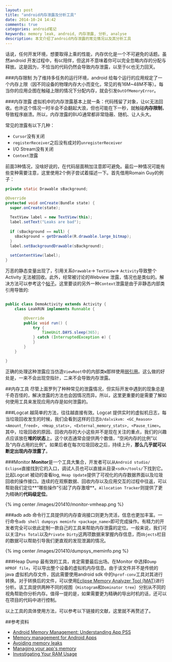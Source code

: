 ```yaml
---
layout: post
title: "android内存泄露及分析工具"
date: 2014-10-24 14:42
comments: true
categories: android笔记
keywords: memory leak, android, 内存泄露, 分析, analyse
description: 本文介绍了android内存泄露的常见情况以及其分析工具
---
```


话说，任何开发环境，想要取得上乘的性能，内存优化是一个不可避免的话题。虽然android 开发过程中，有`GC`陪伴，但这并不意味着你可以完全忽略内存的分配与释放。这是因为，不恰当的代码仍然会导致内存泄露，以至于`GC`也无力回天。

###内存限制
为了维持多任务的运行环境，android 给每个运行的应用规定了一个内存上限（因不同设备的物理内存大小而变化，常见的有16M~48M不等）。每当你的应用企图在触碰上限的情况下分配内存，就会引发`OutOfMemoryError`。

###内存泄露
虚拟机中的内存泄露基本上就一条：代码残留了对象，让`GC`无法回收。也许这个情况一时半会不会翻起大浪，但也可能在下一秒，就触碰**内存限制**，导致程序崩溃。所以，内存泄露的BUG通常都非常隐蔽、随机、让人头大。

常见的泄露有以下几种：

-   `Cursor`没有关闭
-   `registerReceiver`之后没有成对的`unregisterReceiver`
-   I/O Stream没有关闭
-   `Context`泄露

前面3种情况，没啥好说的，在代码层面稍加注意即可避免。最后一种情况可能有些变种需要注意，这里使用2个例子尝试着描述一下。首先借用Romain Guy的例子：


```java
private static Drawable sBackground;

@Override
protected void onCreate(Bundle state) {
  super.onCreate(state);
  
  TextView label = new TextView(this);
  label.setText("Leaks are bad");
  
  if (sBackground == null) {
    sBackground = getDrawable(R.drawable.large_bitmap);
  }
  label.setBackgroundDrawable(sBackground);
  
  setContentView(label);
}
```

万恶的静态变量出现了，引用关系`Drawable`-> `TextView`-> `Activity`导致整个Activity 无法被回收。此外，经常被讨论的Webview 泄露，情况也是类似的。解决方法可以参考这个[帖子][4]。这里要谈的另外一种`Context`泄露是由于非静态内部类引用导致的:

```java

public class DemoActivity extends Activity {
    class LeakRUN implements Runnable {

        @Override
        public void run() {
            try {
                TimeUnit.DAYS.sleep(365);
            } catch (InterruptedException e) {
            }
        }
    }

}
```

正确的处理这种泄露应当仿造`ViewRoot`中的内部类`W`那样使用[弱引用][2]。这么做的好处是，一来不会出现空指针，二来不会导致内存泄露。

##内存工具
尽管上面罗列了种种常见的泄露情况，但实际开发中遇到的现象总是千奇百怪的，解决泄露的方法也会因情况而异。所以，这里更重要的是需要了解如何使用工具来发现应用内存是如何泄露的。

###Logcat
越简单的方法，往往越直接有效。Logcat 提供实时的虚拟机日志，每当垃圾回收发生的时候，我们会看到这样的日志`D/dalvikvm: <GC_Reason> <Amount_freed>, <Heap_stats>, <External_memory_stats>, <Pause_time>`。其中，垃圾回收的原因、回收内存的大小这些并不是现在关注的重点，我们的兴趣点应该放在**堆的状态**上。这个状态通常会提供两个数值，“空闲内存的比例”以及“内存占用的比例”。如果后者在每次垃圾回收之后，持续上升，**那么几乎就可以断定出现内存泄露了**。

###Monitor
**Monitor**是一个工具大集合，开发者可以从`Android studio/ Eclipse`直接找到它的入口，调试人员也可以直接从目录`<sdk>/tools/`下找到它。比起Logcat 被动的查看log, `Heap Update`提供了可视化的内存数据界面以及垃圾回收的操作接口。连续的在观察数据、回收内存以及应用交互的过程中往返，可以帮助我们定位**“哪些操作”引起了内存激增**。`Allocation Tracker`则提供了更为精确的**代码级定位**。

{% img center /images/201410/monitor-vmheap.png %}

###adb
adb 命令行工具提供的内存查询接口则更为灵活，信息也更加丰富。一行命令`adb shell dumpsys meminfo <package_name>`即可完成操作。有精力的开发者完全可以依此定制一款自己的工具来帮助内存泄露的定位。一般来说，我们可以关注`Pss Total`以及`Private Dirty`这两项数据来掌握内存信息，而`Objects`栏目的数据可以帮助引导我们更直观的发现泄漏的情况。

{% img center /images/201410/dumpsys_meminfo.png %}

###Heap Dump
最有效的工具，肯定需要最后出场。在Monitor 中选择`Dump HPROF file`，可以导出整个设备的虚拟机内存信息。由于该文件并不是传统的java 虚拟机内存文件，因此需要使用android sdk 中的`hprof-conv`工具对其进行转换。对于转换后的文件，可以使用[Eclipse Memory Analyzer Tool (MAT)][3]进行分析。该工具提供两种不同的视图（`Histogram`和`Dominator tree`）分别从不同的视角帮助你分析内存。值得一提的是，如果需要更为精确的导出时机的话，还可以在项目的代码中进行控制。


以上工具的具体使用方法，可以参考以下链接的文献，这里就不再赘述了。

##参考资料
-   [Android Memory Management: Understanding App PSS](http://www.littleeye.co/blog/2013/06/11/android-memory-management-understanding-app-pss/)
-   [Memory management for Android Apps](http://www.youtube.com/watch?v=_CruQY55HOk)
-   [Avoiding memory leaks](http://android-developers.blogspot.com/2009/01/avoiding-memory-leaks.html)
-   [Managing your app's memory](http://developer.android.com/training/articles/memory.html)
-   [Investigating Your RAM Usage](https://developer.android.com/tools/debugging/debugging-memory.html)


[1]: http://developer.android.com/guide/components/processes-and-threads.html
[2]: http://grepcode.com/file/repository.grepcode.com/java/ext/com.google.android/android/2.1_r2/android/view/ViewRoot.java#ViewRoot.W
[3]: http://www.eclipse.org/mat/downloads.php
[4]: http://stackoverflow.com/questions/3130654/memory-leak-in-webview
